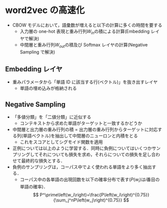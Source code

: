 # word2vec の高速化

- CBOW モデルにおいて，語彙数が増えると以下の計算に多くの時間を要する
  - 入力層の one-hot 表現と重み行列$W_{in}$の積による計算(Embedding レイヤで解決)
  - 中間層と重み行列$W_{out}$の積及び Softmax レイヤの計算(Negative Sampling で解決)

## Embedding レイヤ

- 重みパラメータから「単語 ID に該当する行(ベクトル)」を抜き出すレイヤ
  - 単語の埋め込みが格納される

## Negative Sampling

- 「多値分類」を「二値分類」に近似する
  - コンテキストから求めた単語がターゲットと一致するかどうか
- 中間層と出力層の重み行列の積 = 出力層の重み行列からターゲットに対応する列(単語ベクトル)を抽出して中間層のニューロンと内積をとる
  - これをスコアとしてシグモイド関数を適用
- 正例については以上のように学習する．同時に負例についてはいくつかサンプリングしてそれについても損失を求め，それらについての損失を足し合わせて最終的な損失とする．
- 負例のサンプリングは，コーパス中でよく使われる単語をより多く抽出する．
  - コーパス中の各単語の出現回数を以下の確率分布で表す($P\left(w_i\right)$は$i$番目の単語の確率)．
$$
P^\prime\left(w_i\right)=\frac{P\left(w_i\right)^{0.75}}{\sum_j^nP\left(w_j\right)^{0.75}}
$$
